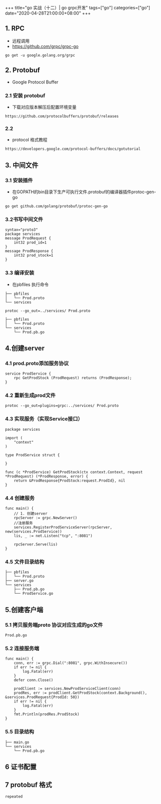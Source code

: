 +++
title="go 实战（十二）| go grpc开发"
tags=["go"]
categories=["go"]
date="2020-04-28T21:00:00+08:00"
+++

## 1. RPC
- 远程调用
- https://github.com/grpc/grpc-go
```
go get -u google.golang.org/grpc
```

## 2. Protobuf
- Google Protocol Buffer

### 2.1 安装 protobuf 
- 下载对应版本解压后配置环境变量
```
https://github.com/protocolbuffers/protobuf/releases
```

### 2.2 
- protocol 格式教程
```
https://developers.google.com/protocol-buffers/docs/gotutorial
```

## 3. 中间文件
### 3.1 安装插件
- 在GOPATH的bin目录下生产可执行文件.protobuf的编译器插件protoc-gen-go
```
go get github.com/golang/protobuf/protoc-gen-go

```
### 3.2书写中间文件
```
syntax="proto3"
package services
message ProdRequest {
    int32 prod_id=1
}
message ProdResponse {
    int32 prod_stock=1
}

```
### 3.3 编译安装
- 在pbfiles 执行命令

```
├── pbfiles
│   └── Prod.proto
└── services

protoc --go_out=../services/ Prod.proto

├── pbfiles
│   └── Prod.proto
└── services
    └── Prod.pb.go
```
## 4.创建server
### 4.1 prod.proto添加服务协议
```
service ProdService {
    rpc GetProdStock (ProdRequest) returns (ProdResponse);
}
```
### 4.2 重新生成prod文件
```
protoc --go_out=plugins=grpc:../services/ Prod.proto
```
### 4.3 实现服务（实现Service接口）
```
package services

import (
    "context"
)

type ProdService struct {

}

func (c *ProdService) GetProdStock(ctx context.Context, request *ProdRequest) (*ProdResponse, error) {
    return &ProdResponse{ProdStock:request.ProdId}, nil
}
```

### 4.4 创建服务
```
func main() {
    // 1. 创建server
    rpcServer := grpc.NewServer()
    //注册服务
    services.RegisterProdServiceServer(rpcServer, new(services.ProdService))
    lis, _ := net.Listen("tcp", ":8081")

    rpcServer.Serve(lis)
}
```
### 4.5 文件目录结构
```
├── pbfiles
│   └── Prod.proto
├── server.go
└── services
    ├── Prod.pb.go
    └── ProdService.go

```

## 5.创建客户端
### 5.1 拷贝服务端proto 协议对应生成的go文件
```
Prod.pb.go
```
### 5.2 连接服务端
```
func main() {
    conn, err := grpc.Dial(":8081", grpc.WithInsecure())
    if err != nil {
        log.Fatal(err)
    }
    defer conn.Close()

    prodClient := services.NewProdServiceClient(conn)
    prodRes, err := prodClient.GetProdStock(context.Background(), &services.ProdRequest{ProdId: 50})
    if err != nil {
        log.Fatal(err)
    }
    fmt.Println(prodRes.ProdStock)
}
```
### 5.5 目录结构
```
├── main.go
└── services
    └── Prod.pb.go

```

## 6 证书配置

## 7 protobuf 格式
```
repeated
```